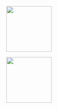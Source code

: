 <div style="align-items: center;">

<img  height="120px"
	src="https://github-readme-stats.vercel.app/api?username=BinaryFool-Hub&theme=github&show_icons=true&locale=cn&count_private=true&include_all_commits=true&hide=prs,issues"
	alt="" />

<img  height="120px"
	src="https://github-readme-stats.vercel.app/api/top-langs/?username=BinaryFool-Hub&layout=compact&locale=cn&theme=github"
	alt="" />
</div>
